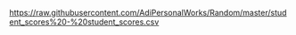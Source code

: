 
<a>https://raw.githubusercontent.com/AdiPersonalWorks/Random/master/student_scores%20-%20student_scores.csv</a>
